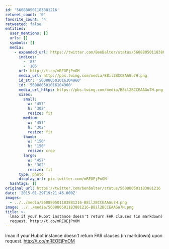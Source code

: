 ```yaml
---
id: '560880501183881216'
retweet_count: '0'
favorite_count: '4'
retweeted: false
entities:
  user_mentions: []
  urls: []
  symbols: []
  media:
    - expanded_url: https://twitter.com/BenBalter/status/560880501183881216/photo/1
      indices:
        - '83'
        - '105'
      url: http://t.co/mREOEjPnOM
      media_url: http://pbs.twimg.com/media/B8il2BCCEAAGu7H.png
      id_str: '560880501016104960'
      id: '560880501016104960'
      media_url_https: https://pbs.twimg.com/media/B8il2BCCEAAGu7H.png
      sizes:
        small:
          w: '457'
          h: '302'
          resize: fit
        medium:
          w: '457'
          h: '302'
          resize: fit
        thumb:
          w: '150'
          h: '150'
          resize: crop
        large:
          w: '457'
          h: '302'
          resize: fit
      type: photo
      display_url: pic.twitter.com/mREOEjPnOM
  hashtags: []
original_url: https://twitter.com/benbalter/status/560880501183881216
date: '2015-01-29T19:21:46.000Z'
images:
  - ../../media/560880501183881216-B8il2BCCEAAGu7H.png
image: ../../media/560880501183881216-B8il2BCCEAAGu7H.png
title: >-
  lmao if your Hubot instance doesn't return FAR clauses (in markdown) upon
  request. http://t.co/mREOEjPnOM
---
```


lmao if your Hubot instance doesn't return FAR clauses (in markdown) upon request. http://t.co/mREOEjPnOM